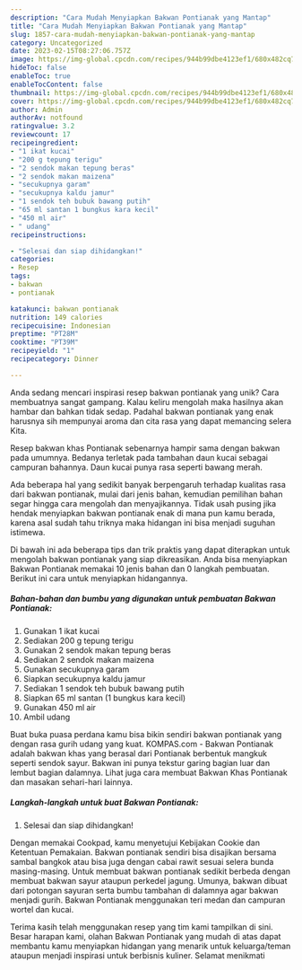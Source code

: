 ```yaml
---
description: "Cara Mudah Menyiapkan Bakwan Pontianak yang Mantap"
title: "Cara Mudah Menyiapkan Bakwan Pontianak yang Mantap"
slug: 1857-cara-mudah-menyiapkan-bakwan-pontianak-yang-mantap
category: Uncategorized
date: 2023-02-15T08:27:06.757Z
image: https://img-global.cpcdn.com/recipes/944b99dbe4123ef1/680x482cq70/bakwan-pontianak-foto-resep-utama.jpg
hideToc: false
enableToc: true
enableTocContent: false
thumbnail: https://img-global.cpcdn.com/recipes/944b99dbe4123ef1/680x482cq70/bakwan-pontianak-foto-resep-utama.jpg
cover: https://img-global.cpcdn.com/recipes/944b99dbe4123ef1/680x482cq70/bakwan-pontianak-foto-resep-utama.jpg
author: Admin
authorAv: notfound
ratingvalue: 3.2
reviewcount: 17
recipeingredient:
- "1 ikat kucai"
- "200 g tepung terigu"
- "2 sendok makan tepung beras"
- "2 sendok makan maizena"
- "secukupnya garam"
- "secukupnya kaldu jamur"
- "1 sendok teh bubuk bawang putih"
- "65 ml santan 1 bungkus kara kecil"
- "450 ml air"
- " udang"
recipeinstructions:

- "Selesai dan siap dihidangkan!"
categories:
- Resep
tags:
- bakwan
- pontianak

katakunci: bakwan pontianak 
nutrition: 149 calories
recipecuisine: Indonesian
preptime: "PT28M"
cooktime: "PT39M"
recipeyield: "1"
recipecategory: Dinner

---
```





Anda sedang mencari inspirasi resep bakwan pontianak yang unik? Cara membuatnya sangat gampang. Kalau keliru mengolah maka hasilnya akan hambar dan bahkan tidak sedap. Padahal bakwan pontianak yang enak harusnya sih mempunyai aroma dan cita rasa yang dapat memancing selera Kita.





Resep bakwan khas Pontianak sebenarnya hampir sama dengan bakwan pada umumnya. Bedanya terletak pada tambahan daun kucai sebagai campuran bahannya. Daun kucai punya rasa seperti bawang merah.

Ada beberapa hal yang sedikit banyak berpengaruh terhadap kualitas rasa dari bakwan pontianak, mulai dari jenis bahan, kemudian pemilihan bahan segar hingga cara mengolah dan menyajikannya. Tidak usah pusing jika hendak menyiapkan bakwan pontianak enak di mana pun kamu berada, karena asal sudah tahu triknya maka hidangan ini bisa menjadi suguhan istimewa.






Di bawah ini ada beberapa tips dan trik praktis yang dapat diterapkan untuk mengolah bakwan pontianak yang siap dikreasikan. Anda bisa menyiapkan Bakwan Pontianak memakai 10 jenis bahan dan 0 langkah pembuatan. Berikut ini cara untuk menyiapkan hidangannya.

<!--inarticleads1-->

##### Bahan-bahan dan bumbu yang digunakan untuk pembuatan Bakwan Pontianak:

1. Gunakan 1 ikat kucai
1. Sediakan 200 g tepung terigu
1. Gunakan 2 sendok makan tepung beras
1. Sediakan 2 sendok makan maizena
1. Gunakan secukupnya garam
1. Siapkan secukupnya kaldu jamur
1. Sediakan 1 sendok teh bubuk bawang putih
1. Siapkan 65 ml santan (1 bungkus kara kecil)
1. Gunakan 450 ml air
1. Ambil  udang


Buat buka puasa perdana kamu bisa bikin sendiri bakwan pontianak yang dengan rasa gurih udang yang kuat. KOMPAS.com - Bakwan Pontianak adalah bakwan khas yang berasal dari Pontianak berbentuk mangkuk seperti sendok sayur. Bakwan ini punya tekstur garing bagian luar dan lembut bagian dalamnya. Lihat juga cara membuat Bakwan Khas Pontianak dan masakan sehari-hari lainnya. 

<!--inarticleads2-->

##### Langkah-langkah untuk buat Bakwan Pontianak:


1. Selesai dan siap dihidangkan!

Dengan memakai Cookpad, kamu menyetujui Kebijakan Cookie dan Ketentuan Pemakaian. Bakwan pontianak sendiri bisa disajikan bersama sambal bangkok atau bisa juga dengan cabai rawit sesuai selera bunda masing-masing. Untuk membuat bakwan pontianak sedikit berbeda dengan membuat bakwan sayur ataupun perkedel jagung. Umunya, bakwan dibuat dari potongan sayuran serta bumbu tambahan di dalamnya agar bakwan menjadi gurih. Bakwan Pontianak menggunakan teri medan dan campuran wortel dan kucai. 

Terima kasih telah menggunakan resep yang tim kami tampilkan di sini. Besar harapan kami, olahan Bakwan Pontianak yang mudah di atas dapat membantu kamu menyiapkan hidangan yang menarik untuk keluarga/teman ataupun menjadi inspirasi untuk berbisnis kuliner. Selamat menikmati
